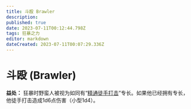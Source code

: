 ```yaml
---
title: 斗殴 Brawler
description: 
published: true
date: 2023-07-11T00:12:44.798Z
tags: 狂暴之力
editor: markdown
dateCreated: 2023-07-11T00:07:29.336Z
---
```


# 斗殴 (Brawler)

**益处：** 狂暴时野蛮人被视为如同有“[精通徒手打击](/专长/精通徒手打击)”专长。如果他已经拥有专长，他徒手打击造成1d6点伤害（小型1d4）。
